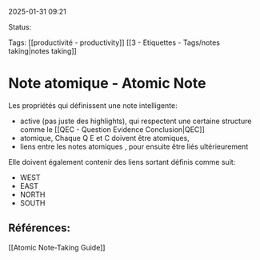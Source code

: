 
2025-01-31 09:21

Status:

Tags: [[productivité - productivity]] [[3 - Etiquettes - Tags/notes taking|notes taking]]


# Note atomique - Atomic Note

Les propriétés qui définissent une note intelligente:
- active (pas juste des highlights), qui respectent une certaine structure comme le [[QEC - Question Evidence Conclusion|QEC]]
- atomique, Chaque Q E et C doivent être atomiques, 
- liens entre les notes atomiques , pour ensuite être liés ultérieurement

Elle doivent également contenir des liens sortant définis comme suit:
- WEST
- EAST
- NORTH
- SOUTH


## Références:

[[Atomic Note-Taking Guide]]